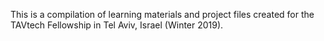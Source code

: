 This is a compilation of learning materials and project files created for the TAVtech Fellowship in Tel Aviv, Israel (Winter 2019). 
